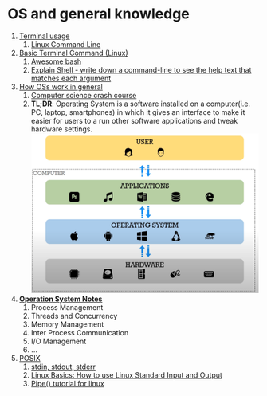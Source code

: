 # OS and general knowledge


1. [Terminal usage](https://www.youtube.com/watch?v=jDINUSK7rXE)
   1. [Linux Command Line](https://www.youtube.com/watch?v=YHFzr-akOas&list=PLS1QulWo1RIb9WVQGJ_vh-RQusbZgO_As)
2. [Basic Terminal Command (Linux)](https://www.fosslinux.com/45587/linux-command-cheat-sheet.htm)
   1. [Awesome bash](https://github.com/awesome-lists/awesome-bash)
   2. [Explain Shell - write down a command-line to see the help text that matches each argument](https://explainshell.com/)
3. [How OSs work in general](https://infinite.education/view/how_oss_work_in_general)
   1. [Computer science crash course](https://www.youtube.com/watch?v=tpIctyqH29Q&list=PL8dPuuaLjXtNlUrzyH5r6jN9ulIgZBpdo)
   2. **TL;DR**: Operating System is a software installed on a computer(i.e. PC, laptop, smartphones) in which it gives an interface to make it easier for users to a run other software applications and tweak hardware settings.
    ![computer-structure](image/computer-structure.png)
4. **[Operation System Notes](https://applied-programming.github.io/Operating-Systems-Notes/)**
   1. Process Management
   2. Threads and Concurrency
   3. Memory Management
   4. Inter Process Communication
   5. I/O Management
   6. ...
5. [POSIX](https://en.wikipedia.org/wiki/POSIX)
   1. [stdin, stdout, stderr](http://www.learnlinux.org.za/courses/build/shell-scripting/ch01s04.html)
   2. [Linux Basics: How to use Linux Standard Input and Output](https://www.youtube.com/watch?v=YYz8Y_UBrvw)
   3. [Pipe() tutorial for linux](https://www.youtube.com/watch?v=uHH7nHkgZ4w)